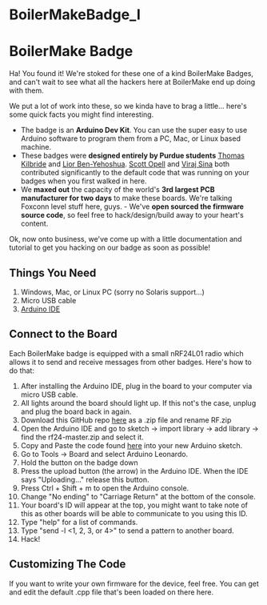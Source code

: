BoilerMakeBadge_I
=================

# BoilerMake Badge #
Ha! You found it! We're stoked for these one of a kind BoilerMake Badges, and can't wait to see what all the hackers here at BoilerMake end up doing with them.

We put a lot of work into these, so we kinda have to brag a little... here's some quick facts you might find interesting.

- The badge is an **Arduino Dev Kit**. You can use the super easy to use Arduino software to program them from a PC, Mac, or Linux based machine.
- These badges were **designed entirely by Purdue students** [Thomas Kilbride](https://github.com/obnauticus) and [Lior Ben-Yehoshua](https://github.com/lior9999). [Scott Opell](https://github.com/scottopell) and [Viraj Sina](https://github.com/vsinha) both contributed significantly to the default code that was running on your badges when you first walked in here.
- We **maxed out** the capacity of the world's **3rd largest PCB manufacturer for two days** to make these boards. We're talking Foxconn level stuff here, guys. - We've **open sourced the firmware source code**, so feel free to hack/design/build away to your heart's content.

Ok, now onto business, we've come up with a little documentation and tutorial to get you hacking on our badge as soon as possible!

## Things You Need ##
1. Windows, Mac, or Linux PC (sorry no Solaris support...)
2. Micro USB cable
3. [Arduino IDE](http://arduino.cc/en/Main/Software)

## Connect to the Board ##
Each BoilerMake badge is equipped with a small nRF24L01 radio which allows it to send and receive messages from other badges. Here's how to do that:

1. After installing the Arduino IDE, plug in the board to your computer via micro USB cable.
2. All lights around the board should light up. If this not's the case, unplug and plug the board back in again.
3. Download this GitHub repo [here](https://github.com/maniacbug/RF24) as a .zip file and rename RF.zip
4. Open the Arduino IDE and go to sketch -> import library -> add library -> find the rf24-master.zip and select it.
5. Copy and Paste the code found [here](https://raw.githubusercontent.com/obnauticus/BoilerMakeBadge_I/master/boilermakeBoard.cpp) into your new Arduino sketch.
6. Go to Tools -> Board and select Arduino Leonardo.
7. Hold the button on the badge down
9. Press the upload button (the arrow) in the Arduino IDE. When the IDE says "Uploading..." release this button.
9. Press Ctrl + Shift + m to open the Arduino console.
10. Change "No ending" to "Carriage Return" at the bottom of the console.
11. Your board's ID will appear at the top, you might want to take note of this as other boards will be able to communicate to you using this ID.
12. Type "help" for a list of commands.
13. Type "send <board id> -l <1, 2, 3, or 4>" to send a pattern to another board.
14. Hack!

## Customizing The Code ##
If you want to write your own firmware for the device, feel free. You can get and edit the default .cpp file that's been loaded on there here.
